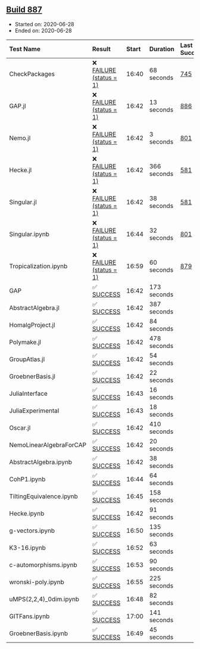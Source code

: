 ## [Build 887](https://oscarci.mathematik.uni-kl.de/job/oscar-julia-1.4/887/)

* Started on: 2020-06-28
* Ended on: 2020-06-28

| Test Name    | Result | Start | Duration | Last Success | First Failure |
|:-------------|:-------|:------|:---------|:-------------|:--------------|
| CheckPackages | ❌ [FAILURE (status = 1)](https://oscarci.mathematik.uni-kl.de/job/oscar-julia-1.4/887/artifact/logs/build-887/CheckPackages.log) | 16:40 | 68 seconds | [745](https://oscarci.mathematik.uni-kl.de/job/oscar-julia-1.4/745/) | [746](https://oscarci.mathematik.uni-kl.de/job/oscar-julia-1.4/746/) |
| GAP.jl | ❌ [FAILURE (status = 1)](https://oscarci.mathematik.uni-kl.de/job/oscar-julia-1.4/887/artifact/logs/build-887/GAP.jl.log) | 16:42 | 13 seconds | [886](https://oscarci.mathematik.uni-kl.de/job/oscar-julia-1.4/886/) | [887](https://oscarci.mathematik.uni-kl.de/job/oscar-julia-1.4/887/) |
| Nemo.jl | ❌ [FAILURE (status = 1)](https://oscarci.mathematik.uni-kl.de/job/oscar-julia-1.4/887/artifact/logs/build-887/Nemo.jl.log) | 16:42 | 3 seconds | [801](https://oscarci.mathematik.uni-kl.de/job/oscar-julia-1.4/801/) | [802](https://oscarci.mathematik.uni-kl.de/job/oscar-julia-1.4/802/) |
| Hecke.jl | ❌ [FAILURE (status = 1)](https://oscarci.mathematik.uni-kl.de/job/oscar-julia-1.4/887/artifact/logs/build-887/Hecke.jl.log) | 16:42 | 366 seconds | [581](https://oscarci.mathematik.uni-kl.de/job/oscar-julia-1.4/581/) | [582](https://oscarci.mathematik.uni-kl.de/job/oscar-julia-1.4/582/) |
| Singular.jl | ❌ [FAILURE (status = 1)](https://oscarci.mathematik.uni-kl.de/job/oscar-julia-1.4/887/artifact/logs/build-887/Singular.jl.log) | 16:42 | 38 seconds | [581](https://oscarci.mathematik.uni-kl.de/job/oscar-julia-1.4/581/) | [582](https://oscarci.mathematik.uni-kl.de/job/oscar-julia-1.4/582/) |
| Singular.ipynb | ❌ [FAILURE (status = 1)](https://oscarci.mathematik.uni-kl.de/job/oscar-julia-1.4/887/artifact/logs/build-887/Singular.ipynb.log) | 16:44 | 32 seconds | [801](https://oscarci.mathematik.uni-kl.de/job/oscar-julia-1.4/801/) | [802](https://oscarci.mathematik.uni-kl.de/job/oscar-julia-1.4/802/) |
| Tropicalization.ipynb | ❌ [FAILURE (status = 1)](https://oscarci.mathematik.uni-kl.de/job/oscar-julia-1.4/887/artifact/logs/build-887/Tropicalization.ipynb.log) | 16:59 | 60 seconds | [879](https://oscarci.mathematik.uni-kl.de/job/oscar-julia-1.4/879/) | [880](https://oscarci.mathematik.uni-kl.de/job/oscar-julia-1.4/880/) |
| GAP | ✅ [SUCCESS](https://oscarci.mathematik.uni-kl.de/job/oscar-julia-1.4/887/artifact/logs/build-887/GAP.log) | 16:42 | 173 seconds |  |  |
| AbstractAlgebra.jl | ✅ [SUCCESS](https://oscarci.mathematik.uni-kl.de/job/oscar-julia-1.4/887/artifact/logs/build-887/AbstractAlgebra.jl.log) | 16:42 | 387 seconds |  |  |
| HomalgProject.jl | ✅ [SUCCESS](https://oscarci.mathematik.uni-kl.de/job/oscar-julia-1.4/887/artifact/logs/build-887/HomalgProject.jl.log) | 16:42 | 84 seconds |  |  |
| Polymake.jl | ✅ [SUCCESS](https://oscarci.mathematik.uni-kl.de/job/oscar-julia-1.4/887/artifact/logs/build-887/Polymake.jl.log) | 16:42 | 478 seconds |  |  |
| GroupAtlas.jl | ✅ [SUCCESS](https://oscarci.mathematik.uni-kl.de/job/oscar-julia-1.4/887/artifact/logs/build-887/GroupAtlas.jl.log) | 16:42 | 54 seconds |  |  |
| GroebnerBasis.jl | ✅ [SUCCESS](https://oscarci.mathematik.uni-kl.de/job/oscar-julia-1.4/887/artifact/logs/build-887/GroebnerBasis.jl.log) | 16:42 | 22 seconds |  |  |
| JuliaInterface | ✅ [SUCCESS](https://oscarci.mathematik.uni-kl.de/job/oscar-julia-1.4/887/artifact/logs/build-887/JuliaInterface.log) | 16:43 | 16 seconds |  |  |
| JuliaExperimental | ✅ [SUCCESS](https://oscarci.mathematik.uni-kl.de/job/oscar-julia-1.4/887/artifact/logs/build-887/JuliaExperimental.log) | 16:43 | 18 seconds |  |  |
| Oscar.jl | ✅ [SUCCESS](https://oscarci.mathematik.uni-kl.de/job/oscar-julia-1.4/887/artifact/logs/build-887/Oscar.jl.log) | 16:42 | 410 seconds |  |  |
| NemoLinearAlgebraForCAP | ✅ [SUCCESS](https://oscarci.mathematik.uni-kl.de/job/oscar-julia-1.4/887/artifact/logs/build-887/NemoLinearAlgebraForCAP.log) | 16:42 | 20 seconds |  |  |
| AbstractAlgebra.ipynb | ✅ [SUCCESS](https://oscarci.mathematik.uni-kl.de/job/oscar-julia-1.4/887/artifact/logs/build-887/AbstractAlgebra.ipynb.log) | 16:42 | 38 seconds |  |  |
| CohP1.ipynb | ✅ [SUCCESS](https://oscarci.mathematik.uni-kl.de/job/oscar-julia-1.4/887/artifact/logs/build-887/CohP1.ipynb.log) | 16:44 | 64 seconds |  |  |
| TiltingEquivalence.ipynb | ✅ [SUCCESS](https://oscarci.mathematik.uni-kl.de/job/oscar-julia-1.4/887/artifact/logs/build-887/TiltingEquivalence.ipynb.log) | 16:45 | 158 seconds |  |  |
| Hecke.ipynb | ✅ [SUCCESS](https://oscarci.mathematik.uni-kl.de/job/oscar-julia-1.4/887/artifact/logs/build-887/Hecke.ipynb.log) | 16:42 | 91 seconds |  |  |
| g-vectors.ipynb | ✅ [SUCCESS](https://oscarci.mathematik.uni-kl.de/job/oscar-julia-1.4/887/artifact/logs/build-887/g-vectors.ipynb.log) | 16:50 | 135 seconds |  |  |
| K3-16.ipynb | ✅ [SUCCESS](https://oscarci.mathematik.uni-kl.de/job/oscar-julia-1.4/887/artifact/logs/build-887/K3-16.ipynb.log) | 16:52 | 63 seconds |  |  |
| c-automorphisms.ipynb | ✅ [SUCCESS](https://oscarci.mathematik.uni-kl.de/job/oscar-julia-1.4/887/artifact/logs/build-887/c-automorphisms.ipynb.log) | 16:53 | 90 seconds |  |  |
| wronski-poly.ipynb | ✅ [SUCCESS](https://oscarci.mathematik.uni-kl.de/job/oscar-julia-1.4/887/artifact/logs/build-887/wronski-poly.ipynb.log) | 16:55 | 225 seconds |  |  |
| uMPS(2,2,4)_0dim.ipynb | ✅ [SUCCESS](https://oscarci.mathematik.uni-kl.de/job/oscar-julia-1.4/887/artifact/logs/build-887/uMPS-2-2-4-_0dim.ipynb.log) | 16:48 | 82 seconds |  |  |
| GITFans.ipynb | ✅ [SUCCESS](https://oscarci.mathematik.uni-kl.de/job/oscar-julia-1.4/887/artifact/logs/build-887/GITFans.ipynb.log) | 17:00 | 141 seconds |  |  |
| GroebnerBasis.ipynb | ✅ [SUCCESS](https://oscarci.mathematik.uni-kl.de/job/oscar-julia-1.4/887/artifact/logs/build-887/GroebnerBasis.ipynb.log) | 16:49 | 45 seconds |  |  |
